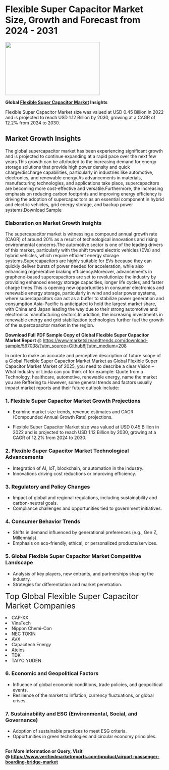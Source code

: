 <H1>Flexible Super Capacitor Market Size, Growth and Forecast from 2024 - 2031</H1><img class="aligncenter size-medium wp-image-584254" src="https://thirdeyenews.in/wp-content/uploads/2024/09/Global-Market-Research-300x168.jpeg" alt="" width="300" height="168" /><p><strong>Global&nbsp;<a href="https://www.marketsizeandtrends.com/download-sample/567038/?utm_source=Github8j?utm_medium=208">Flexible Super Capacitor Market</a> Insights</strong></p><p>Flexible Super Capacitor Market size was valued at USD 0.45 Billion in 2022 and is projected to reach USD 1.12 Billion by 2030, growing at a CAGR of 12.2% from 2024 to 2030.</p><p><h2>Market Growth Insights</h2> The global supercapacitor market has been experiencing significant growth and is projected to continue expanding at a rapid pace over the next few years.This growth can be attributed to the increasing demand for energy storage solutions that provide high power density and quick charge/discharge capabilities, particularly in industries like automotive, electronics, and renewable energy.As advancements in materials, manufacturing technologies, and applications take place, supercapacitors are becoming more cost-effective and versatile.Furthermore, the increasing emphasis on reducing carbon footprints and improving energy efficiency is driving the adoption of supercapacitors as an essential component in hybrid and electric vehicles, grid energy storage, and backup power systems.Download Sample <h3>Elaboration on Market Growth Insights</h3> The supercapacitor market is witnessing a compound annual growth rate (CAGR) of around 20% as a result of technological innovations and rising environmental concerns.The automotive sector is one of the leading drivers of this market, particularly with the shift toward electric vehicles (EVs) and hybrid vehicles, which require efficient energy storage systems.Supercapacitors are highly suitable for EVs because they can quickly deliver bursts of power needed for acceleration, while also enhancing regenerative braking efficiency.Moreover, advancements in graphene-based supercapacitors are set to revolutionize the industry by providing enhanced energy storage capacities, longer life cycles, and faster charge times.This is opening new opportunities in consumer electronics and renewable energy storage, particularly in wind and solar power systems, where supercapacitors can act as a buffer to stabilize power generation and consumption.Asia-Pacific is anticipated to hold the largest market share, with China and Japan leading the way due to their strong automotive and electronics manufacturing sectors.In addition, the increasing investments in renewable energy and grid stabilization technologies further fuel the growth of the supercapacitor market in the region.</p><p><span class=""><strong>Download Full PDF Sample Copy of Global Flexible Super Capacitor Market Report</strong> @ <a href="https://www.marketsizeandtrends.com/download-sample/567038/?utm_source=Github8j?utm_medium=208" target="_blank">https://www.marketsizeandtrends.com/download-sample/567038/?utm_source=Github8j?utm_medium=208</a></span></p><p>In order to make an accurate and perceptive description of future scope of a Global&nbsp;Flexible Super Capacitor Market Market as Global&nbsp;Flexible Super Capacitor Market Market of 2025, you need to describe a clear Vision &ndash; What Industry or Linda can you think of for example: Quote from a Technology, healthcare, automotive, renewable energy, name the market you are Reffering to.However, some general trends and factors usually impact market reports and their future outlook include:</p><h3>1.&nbsp;<strong>Flexible Super Capacitor Market Growth Projections</strong></h3><ul><li>Examine market size trends, revenue estimates and CAGR (Compounded Annual Growth Rate) projections.</li><li><p>Flexible Super Capacitor Market size was valued at USD 0.45 Billion in 2022 and is projected to reach USD 1.12 Billion by 2030, growing at a CAGR of 12.2% from 2024 to 2030.</p></li></ul><h3>2.&nbsp;<strong>Flexible Super Capacitor Market Technological Advancements</strong></h3><ul><li>Integration of AI, IoT, blockchain, or automation in the industry.</li><li>Innovations driving cost reductions or improving efficiency.</li></ul><h3>3.&nbsp;<strong>Regulatory and Policy Changes</strong></h3><ul><li>Impact of global and regional regulations, including sustainability and carbon-neutral goals.</li><li>Compliance challenges and opportunities tied to government initiatives.</li></ul><h3>4.&nbsp;<strong>Consumer Behavior Trends</strong></h3><ul><li>Shifts in demand influenced by generational preferences (e.g., Gen Z, Millennials).</li><li>Emphasis on eco-friendly, ethical, or personalized products/services.</li></ul><h3>5.&nbsp;<strong>Global Flexible Super Capacitor Market Competitive Landscape</strong></h3><ul><li>Analysis of key players, new entrants, and partnerships shaping the industry.</li><li>Strategies for differentiation and market penetration.</li></ul><p data-pm-slice="1 1 []"><span style="color: inherit; font-family: inherit; font-size: 25px;">Top Global Flexible Super Capacitor Market Companies</span></p><div class="" data-test-id=""><p><li>CAP-XX</li><li> VinaTech</li><li> Nippon Chemi-Con</li><li> NEC TOKIN</li><li> AVX</li><li> Capacitech Energy</li><li> Ateios</li><li> TDK</li><li> TAIYO YUDEN</li></p></div><h3>6.&nbsp;<strong>Economic and Geopolitical Factors</strong></h3><ul><li>Influence of global economic conditions, trade policies, and geopolitical events.</li><li>Resilience of the market to inflation, currency fluctuations, or global crises.</li></ul><h3>7.&nbsp;<strong>Sustainability and ESG (Environmental, Social, and Governance)</strong></h3><ul><li>Adoption of sustainable practices to meet ESG criteria.</li><li>Opportunities in green technologies and circular economy principles.</li></ul><h2><strong style="font-size: 14px;">For More Information or Query, Visit @&nbsp;</strong><a style="background-color: #ffffff; font-size: 14px;" href="https://www.marketsizeandtrends.com/report/flexible-super-capacitor-market/" target="_blank">https://www.verifiedmarketreports.com/product/airport-passenger-boarding-bridge-market</a></h2>
